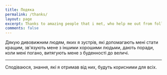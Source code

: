 ```yaml
---
title: Подяка
permalink: /thanks/
layout: page
excerpt: Thanks to amazing people that i met, who help me out from follishness, connecting me with another good person, giving some advice when i'm at a bad things, pulling me from ordinary to be great.
comments: false
---
```


Дякую дивовижним людям, яких я зустрів, які допомагають мені стати кращим, зв'язують мене з іншими хорошими людьми, дають поради, коли мені погано, витягують мене з буденності до величі.
<hr>
Сподіваюся, знання, які я отримав від них, будуть корисними для всіх.